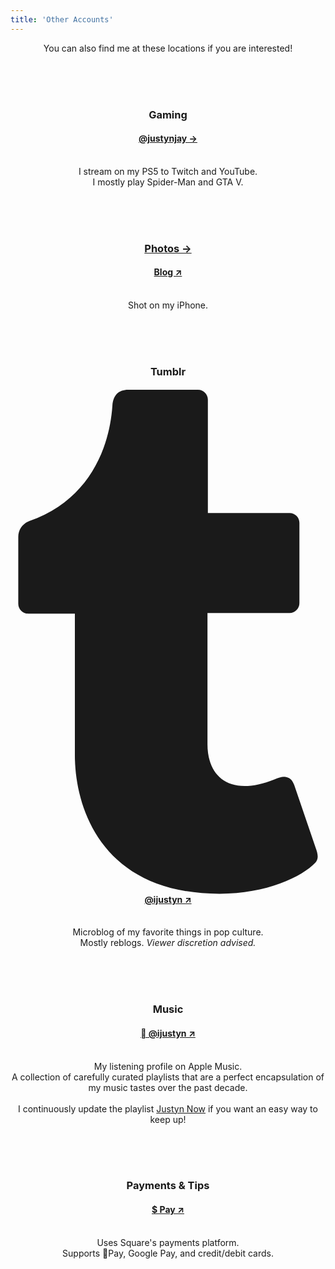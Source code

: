 ```yaml
---
title: 'Other Accounts'
---
```

<center>
<p>
  You can also find me at these locations if you are interested!
</p>

<p><br><br><br></p>

<h3>
  Gaming
</h3>
<h4>
  <a href="/gaming">@justynjay &#8594;</a>
</h4>
<p><br>
  I stream on my PS5 to Twitch and YouTube. 
  <br>I mostly play Spider-Man and GTA V.
</p>

<p><br><br><br></p>

<h3>
  <a href="/photos">Photos  &#8594;</a>
</h3>
<h4>
  <a href="https://photos.ijustyn.com">Blog  &#8599;</a>
</h4>
<p><br>
  Shot on my iPhone. </p>

<p><br><br><br></p>

<h3>Tumblr</h3>
<h4>
  <a href="/tumblr" target="_blank">
    <span class="icon relative inline-block align-text-bottom">
      <svg aria-hidden="true" focusable="false" data-prefix="fab" data-icon="tumblr" class="svg-inline--fa fa-tumblr fa-w-10" role="img" xmlns="http://www.w3.org/2000/svg" viewBox="0 0 320 512">
        <path fill="currentColor" d="M309.8 480.3c-13.6 14.5-50 31.7-97.4 31.7-120.8 0-147-88.8-147-140.6v-144H17.9c-5.5 0-10-4.5-10-10v-68c0-7.2 4.5-13.6 11.3-16 62-21.8 81.5-76 84.3-117.1.8-11 6.5-16.3 16.1-16.3h70.9c5.5 0 10 4.5 10 10v115.2h83c5.5 0 10 4.4 10 9.9v81.7c0 5.5-4.5 10-10 10h-83.4V360c0 34.2 23.7 53.6 68 35.8 4.8-1.9 9-3.2 12.7-2.2 3.5.9 5.8 3.4 7.4 7.9l22 64.3c1.8 5 3.3 10.6-.4 14.5z">
        </path>
      </svg>
  </span> @ijustyn &#8599;
  </a>
</h4>
<p><br>
  Microblog of my favorite things in pop culture. 
  <br>Mostly reblogs. <i>Viewer discretion advised.</i>
</p>

<p><br><br><br></p>
    
<h3>
  Music
</h3>
<h4>
  <a href="/apple-music" target="_blank">
     @ijustyn &#8599;
  </a>
</h4>
<p><br>
  My listening profile on Apple Music. 
  <br>A collection of carefully curated playlists that are a perfect encapsulation of my music tastes over the past decade. 
  <br>
  <br>I continuously update the playlist <a href="/justyn-now">Justyn Now</a> if you want an easy way to keep up!
</p>

<p><br><br><br></p>

<h3>
  Payments &&#160;Tips
</h3>
<h4>
  <a href="/tip" target="_blank">
    $ Pay &#8599;
  </a>
</h4>
<p><br>
  Uses Square's payments platform.
<br>
Supports Pay, Google Pay, and credit/debit cards. 
</p>

<p><br><br><br></p>
    
</center>